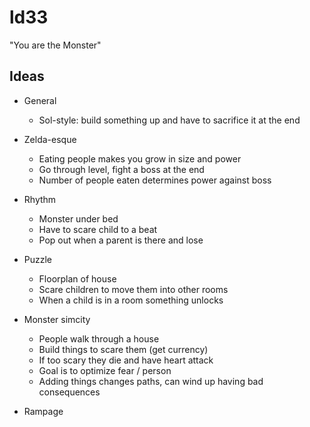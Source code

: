 # ld33

"You are the Monster"

## Ideas

 - General
   - Sol-style: build something up and have to sacrifice it at the end

 - Zelda-esque
   - Eating people makes you grow in size and power
   - Go through level, fight a boss at the end
   - Number of people eaten determines power against boss
 - Rhythm
   - Monster under bed
   - Have to scare child to a beat
   - Pop out when a parent is there and lose
 - Puzzle
   - Floorplan of house
   - Scare children to move them into other rooms
   - When a child is in a room something unlocks
 - Monster simcity
   - People walk through a house
   - Build things to scare them (get currency)
   - If too scary they die and have heart attack
   - Goal is to optimize fear / person
   - Adding things changes paths, can wind up having bad consequences
 - Rampage
